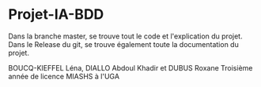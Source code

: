# Projet-IA-BDD

Dans la branche master, se trouve tout le code et l'explication du projet.
Dans le Release du git, se trouve également toute la documentation du projet.

BOUCQ-KIEFFEL Léna, DIALLO Abdoul Khadir et DUBUS Roxane
Troisième année de licence MIASHS à l'UGA
